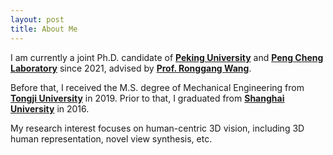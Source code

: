 ```yaml
---
layout: post
title: About Me
---
```

I am currently a joint Ph.D. candidate of **[Peking University](https://www.pku.edu.cn/)** and **[Peng Cheng Laboratory](https://data-starcloud.pcl.ac.cn/zh)** since 2021, advised by **[Prof. Ronggang Wang](https://www.ece.pku.edu.cn/info/1046/2147.htm)**.

Before that, I received the M.S. degree of Mechanical Engineering from **[Tongji University](https://www.tongji.edu.cn/)** in 2019. Prior to that, I graduated from **[Shanghai University](https://www.shu.edu.cn/)** in 2016.

My research interest focuses on human-centric 3D vision, including 3D human representation, novel view synthesis, etc.
